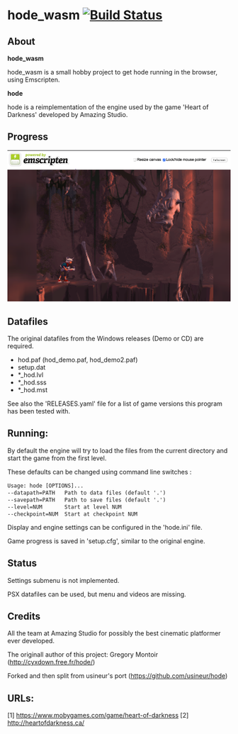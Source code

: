  # hode_wasm [![Build Status](https://travis-ci.com/zach2good/hode_wasm.svg?branch=master)](https://travis-ci.com/zach2good/hode_wasm)

## About

**hode_wasm**

hode_wasm is a small hobby project to get hode running in the browser, using Emscripten.

**hode**

hode is a reimplementation of the engine used by the game 'Heart of Darkness'
developed by Amazing Studio.

## Progress

![alt text](img/img1.png)

## Datafiles

The original datafiles from the Windows releases (Demo or CD) are required.

- hod.paf (hod_demo.paf, hod_demo2.paf)
- setup.dat
- *_hod.lvl
- *_hod.sss
- *_hod.mst

See also the 'RELEASES.yaml' file for a list of game versions this program
has been tested with.

## Running:

By default the engine will
try to load the files from the current directory
and start the game from the first level.

These defaults can be changed using command line switches :

    Usage: hode [OPTIONS]...
    --datapath=PATH   Path to data files (default '.')
    --savepath=PATH   Path to save files (default '.')
    --level=NUM       Start at level NUM
    --checkpoint=NUM  Start at checkpoint NUM

Display and engine settings can be configured in the 'hode.ini' file.

Game progress is saved in 'setup.cfg', similar to the original engine.

## Status

Settings submenu is not implemented.

PSX datafiles can be used, but menu and videos are missing.

## Credits

All the team at Amazing Studio for possibly the best cinematic platformer ever
developed.

The originall author of this project: Gregory Montoir (http://cyxdown.free.fr/hode/)

Forked and then split from usineur's port (https://github.com/usineur/hode)

## URLs:

[1] https://www.mobygames.com/game/heart-of-darkness
[2] http://heartofdarkness.ca/
